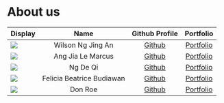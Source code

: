 # About us

Display |       Name        | Github Profile | Portfolio 
--------|:-----------------:|:--------------:|:---------:
![](https://via.placeholder.com/100.png?text=Photo) | Wilson Ng Jing An | [Github](https://github.com/) | [Portfolio](docs/team/johndoe.md)
![](https://via.placeholder.com/100.png?text=Photo) | Ang Jia Le Marcus | [Github](https://github.com/) | [Portfolio](docs/team/johndoe.md)
![](https://via.placeholder.com/100.png?text=Photo) |     Ng De Qi      | [Github](https://github.com/ngdeqi) | [Portfolio](docs/team/johndoe.md)
![](https://via.placeholder.com/100.png?text=Photo) | Felicia Beatrice Budiawan | [Github](https://github.com/FeliciaBeatrice) | [Portfolio](docs/team/johndoe.md)
![](https://via.placeholder.com/100.png?text=Photo) |      Don Roe      | [Github](https://github.com/) | [Portfolio](docs/team/johndoe.md)
